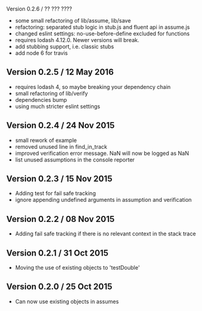 Version 0.2.6 / ?? ??? ????
* some small refactoring of lib/assume, lib/save
* refactoring: separated stub logic in stub.js and fluent api in assume.js
* changed eslint settings: no-use-before-define excluded for functions
* requires lodash 4.12.0. Newer versions will break.
* add stubbing support, i.e. classic stubs
* add node 6 for travis

Version 0.2.5 / 12 May 2016
-------------
* requires lodash 4, so maybe breaking your dependency chain
* small refactoring of lib/verify
* dependencies bump
* using much stricter eslint settings

Version 0.2.4 / 24 Nov 2015
-------------
* small rework of example
* removed unused line in find_in_track
* improved verification error message. NaN will now be logged as NaN
* list unused assumptions in the console reporter

Version 0.2.3 / 15 Nov 2015
-------------
* Adding test for fail safe tracking
* ignore appending undefined arguments in assumption and verification

Version 0.2.2 / 08 Nov 2015
-------------
* Adding fail safe tracking if there is no relevant context in the stack trace

Version 0.2.1 / 31 Oct 2015
-------------
* Moving the use of existing objects to 'testDouble'

Version 0.2.0 / 25 Oct 2015
-------------
* Can now use existing objects in assumes

